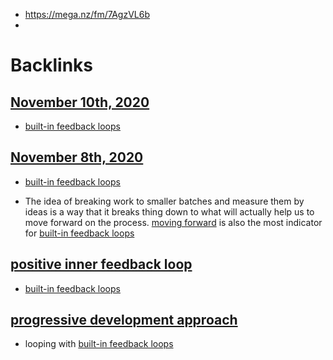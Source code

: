 - https://mega.nz/fm/7AgzVL6b
- 

# Backlinks
## [November 10th, 2020](<November 10th, 2020.md>)
- [built-in feedback loops](<built-in feedback loops.md>)

## [November 8th, 2020](<November 8th, 2020.md>)
- [built-in feedback loops](<built-in feedback loops.md>)

- The idea of breaking work to smaller batches and measure them by ideas is a way that it breaks thing down to what will actually help us to move forward on the process. [moving forward](<moving forward.md>) is also the most indicator for [built-in feedback loops](<built-in feedback loops.md>)

## [positive inner feedback loop](<positive inner feedback loop.md>)
- [built-in feedback loops](<built-in feedback loops.md>)

## [progressive development approach](<progressive development approach.md>)
- looping with [built-in feedback loops](<built-in feedback loops.md>)

